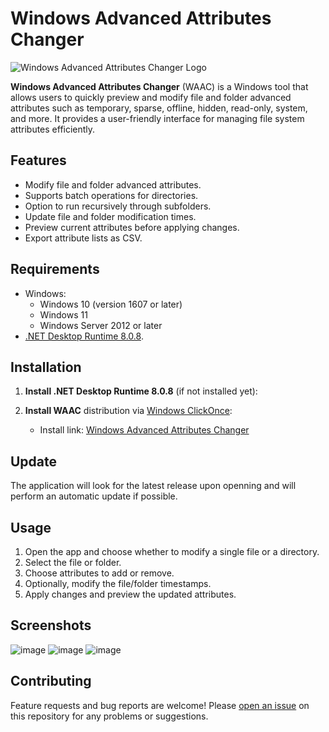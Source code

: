 
# Windows Advanced Attributes Changer

<img src="https://github.com/user-attachments/assets/0fcca025-ca6a-490c-af3d-aec7aacab705" alt="Windows Advanced Attributes Changer Logo" >

**Windows Advanced Attributes Changer** (WAAC) is a Windows tool that allows users to quickly preview and modify file and folder advanced attributes such as temporary, sparse, offline, hidden, read-only, system, and more. It provides a user-friendly interface for managing file system attributes efficiently.

## Features

- Modify file and folder advanced attributes.
- Supports batch operations for directories.
- Option to run recursively through subfolders.
- Update file and folder modification times.
- Preview current attributes before applying changes.
- Export attribute lists as CSV.

## Requirements

- Windows:
  - Windows 10 (version 1607 or later)
  - Windows 11
  - Windows Server 2012 or later
- [.NET Desktop Runtime 8.0.8]([https://dotnet.microsoft.com/en-us/download/dotnet/8.0](https://dotnet.microsoft.com/en-us/download/dotnet/8.0#:~:text=x86-,.NET%20Desktop%20Runtime%208.0.8,-The%20.NET%20Desktop)).

## Installation

1. **Install .NET Desktop Runtime 8.0.8** (if not installed yet):
    
2. **Install WAAC** distribution via [Windows ClickOnce](https://learn.microsoft.com/en-us/visualstudio/deployment/clickonce-security-and-deployment?view=vs-2022#install-clickonce-applications):
    - Install link: [Windows Advanced Attributes Changer](https://joeperpetua.github.io/get/waac/AdvancedAttributesChanger.application)
## Update
The application will look for the latest release upon openning and will perform an automatic update if possible.

## Usage

1. Open the app and choose whether to modify a single file or a directory.
2. Select the file or folder.
3. Choose attributes to add or remove.
4. Optionally, modify the file/folder timestamps.
5. Apply changes and preview the updated attributes.

## Screenshots

![image](https://github.com/user-attachments/assets/344e4e66-70ba-47ce-854f-13779b0ef7d8)
![image](https://github.com/user-attachments/assets/921b85a5-23a8-44f2-8f94-ca0f32939e5a)
![image](https://github.com/user-attachments/assets/23aa9927-c45b-408a-9bb5-7890631d39cc)


## Contributing

Feature requests and bug reports are welcome! Please [open an issue](https://github.com/joeperpetua/AdvancedAttributesChanger/issues) on this repository for any problems or suggestions.
